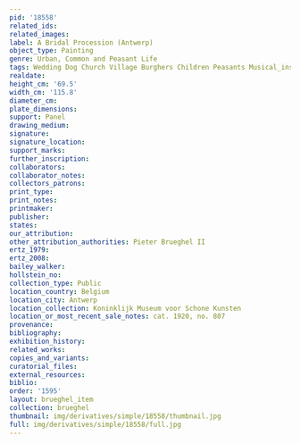 ```yaml
---
pid: '18558'
related_ids: 
related_images: 
label: A Bridal Procession (Antwerp)
object_type: Painting
genre: Urban, Common and Peasant Life
tags: Wedding Dog Church Village Burghers Children Peasants Musical_instruments
realdate: 
height_cm: '69.5'
width_cm: '115.8'
diameter_cm: 
plate_dimensions: 
support: Panel
drawing_medium: 
signature: 
signature_location: 
support_marks: 
further_inscription: 
collaborators: 
collaborator_notes: 
collectors_patrons: 
print_type: 
print_notes: 
printmaker: 
publisher: 
states: 
our_attribution: 
other_attribution_authorities: Pieter Brueghel II
ertz_1979: 
ertz_2008: 
bailey_walker: 
hollstein_no: 
collection_type: Public
location_country: Belgium
location_city: Antwerp
location_collection: Koninklijk Museum voor Schone Kunsten
location_or_most_recent_sale_notes: cat. 1920, no. 807
provenance: 
bibliography: 
exhibition_history: 
related_works: 
copies_and_variants: 
curatorial_files: 
external_resources: 
biblio: 
order: '1595'
layout: brueghel_item
collection: brueghel
thumbnail: img/derivatives/simple/18558/thumbnail.jpg
full: img/derivatives/simple/18558/full.jpg
---
```

